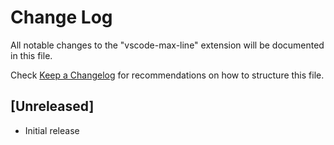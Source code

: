 # Change Log

All notable changes to the "vscode-max-line" extension will be documented in this file.

Check [Keep a Changelog](http://keepachangelog.com/) for recommendations on how to structure this file.

## [Unreleased]

- Initial release